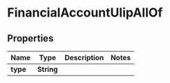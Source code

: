 

# FinancialAccountUlipAllOf


## Properties

| Name | Type | Description | Notes |
|------------ | ------------- | ------------- | -------------|
|**type** | **String** |  |  |



